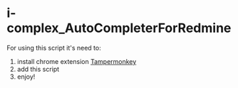 # i-complex_AutoCompleterForRedmine

For using this script it's need to:
1. install chrome extension [Tampermonkey](https://chrome.google.com/webstore/detail/tampermonkey/dhdgffkkebhmkfjojejmpbldmpobfkfo?hl=en-US/?target="_blank)
2. add this script
3. enjoy!
